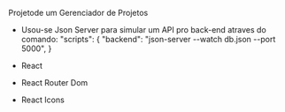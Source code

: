 Projetode um Gerenciador de Projetos

- Usou-se Json Server para simular um API pro back-end atraves do comando:
       "scripts": {  "backend": "json-server --watch db.json --port 5000", }

- React
- React Router Dom
- React Icons
